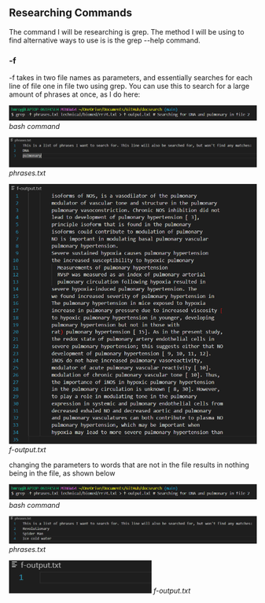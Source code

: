 <h2>Researching Commands</h2>
The command I will be researching is grep. The method I will be using to find alternative ways to use is is the grep --help command.

<h3>-f</h3>
-f takes in two file names as parameters, and essentially searches for each line of file one in file two using grep. You can use this to search for a large amount of phrases at once, as I do here:

![Image](command1.png)
*bash command*

![Image](phrases.png) 
*phrases.txt*

![Image](output1.png)
*f-output.txt*

changing the parameters to words that are not in the file results in nothing being in the file, as shown below

![Image](command1.png)
*bash command*

![Image](phrases2.png) 
*phrases.txt*

![Image](output2.png)
*f-output.txt*

